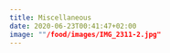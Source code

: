 ```yaml
---
title: Miscellaneous 
date: 2020-06-23T00:41:47+02:00
image: ""/food/images/IMG_2311-2.jpg"
---
```

